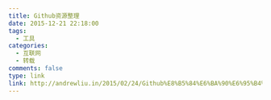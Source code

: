 ```yaml
---
title: Github资源整理
date: 2015-12-21 22:18:00
tags:
  - 工具
categories:
  - 互联网
  - 转载
comments: false
type: link
link: http://andrewliu.in/2015/02/24/Github%E8%B5%84%E6%BA%90%E6%95%B4%E7%90%86/
---
```

